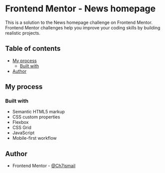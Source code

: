 # Frontend Mentor - News homepage

This is a solution to the News homepage challenge on Frontend Mentor. Frontend Mentor challenges help you improve your coding skills by building realistic projects. 

## Table of contents

- [My process](#my-process)
  - [Built with](#built-with)
- [Author](#author)


## My process

### Built with

- Semantic HTML5 markup
- CSS custom properties
- Flexbox
- CSS Grid
- JavaScript
- Mobile-first workflow



## Author

- Frontend Mentor - [@Ch7ismail](https://www.frontendmentor.io/profile/Ch7ismail)
